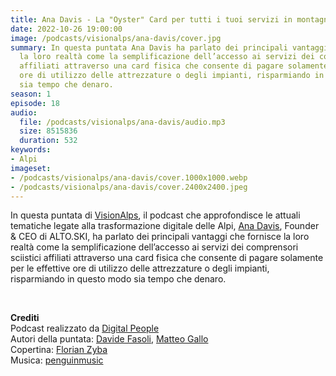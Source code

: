 ```yaml
---
title: Ana Davis - La "Oyster" Card per tutti i tuoi servizi in montagna @Cortina
date: 2022-10-26 19:00:00
image: /podcasts/visionalps/ana-davis/cover.jpg
summary: In questa puntata Ana Davis ha parlato dei principali vantaggi che fornisce
  la loro realtà come la semplificazione dell’accesso ai servizi dei comprensori sciistici
  affiliati attraverso una card fisica che consente di pagare solamente per le effettive
  ore di utilizzo delle attrezzature o degli impianti, risparmiando in questo modo
  sia tempo che denaro.
season: 1
episode: 18
audio:
  file: /podcasts/visionalps/ana-davis/audio.mp3
  size: 8515836
  duration: 532
keywords:
- Alpi
imageset:
- /podcasts/visionalps/ana-davis/cover.1000x1000.webp
- /podcasts/visionalps/ana-davis/cover.2400x2400.jpeg
---
```


In questa puntata di [VisionAlps](https://www.visionalps.com/), il podcast che approfondisce le attuali tematiche legate alla trasformazione digitale delle Alpi, [Ana Davis](https://www.linkedin.com/in/ana-davis/), Founder & CEO di ALTO.SKI, ha parlato dei principali vantaggi che fornisce la loro realtà come la semplificazione dell’accesso ai servizi dei comprensori sciistici affiliati attraverso una card fisica che consente di pagare solamente per le effettive ore di utilizzo delle attrezzature o degli impianti, risparmiando in questo modo sia tempo che denaro.

<br>

**Crediti**<br>
Podcast realizzato da [Digital People](https://w3id.org/digitalpeople)<br>
Autori della puntata: [Davide Fasoli](https://www.linkedin.com/in/davide-fasoli-2b3246179/), [Matteo Gallo](https://www.linkedin.com/in/matteo-gallo-4a5ab31a8/)<br>
Copertina: [Florian Zyba](https://www.linkedin.com/in/florian-zyba/)<br>
Musica: [penguinmusic](https://pixabay.com/users/penguinmusic-24940186/)
